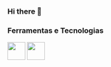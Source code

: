 ### Hi there 👋

<!--
**xmarcio/xmarcio** is a ✨ _special_ ✨ repository because its `README.md` (this file) appears on your GitHub profile.

Here are some ideas to get you started:

- 🔭 I’m currently working on CloudOpss Solutions
- 🌱 I’m currently learning ...
- 👯 I’m looking to collaborate on ...
- 🤔 I’m looking for help with ...
- 💬 Ask me about ...
- 📫 How to reach me: marcioseefeld@gmail.com
- 😄 Pronouns: ...
- ⚡ Fun fact: ...
-->

### Ferramentas e Tecnologias


<img src="https://cdn.jsdelivr.net/gh/devicons/devicon/icons/django/django-plain.svg" width="40" height="40" />  <img src="https://cdn.jsdelivr.net/gh/devicons/devicon/icons/flask/flask-original.svg" width="40" height="40" />    

